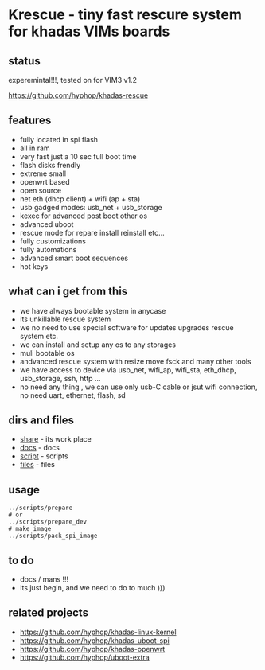 # Krescue - tiny fast rescure system for khadas VIMs boards

## status

experemintal!!!, tested on for VIM3 v1.2

https://github.com/hyphop/khadas-rescue

## features

+ fully located in spi flash
+ all in ram
+ very fast just a 10 sec full boot time
+ flash disks frendly
+ extreme small
+ openwrt based
+ open source
+ net eth (dhcp client) + wifi (ap + sta)
+ usb gadged modes: usb_net + usb_storage
+ kexec for advanced post boot other os
+ advanced uboot
+ rescue mode for repare install reinstall etc...
+ fully customizations
+ fully automations
+ advanced smart boot sequences
+ hot keys

## what can i get from this 

+ we have always bootable system in anycase
+ its unkillable rescue system 
+ we no need to use special software for updates upgrades rescue system etc.
+ we can install and setup any os to any storages
+ muli bootable os
+ andvanced rescue system with resize move fsck and many other tools 
+ we have access to device via usb_net, wifi_ap, wifi_sta, eth_dhcp, usb_storage, ssh, http ...
+ no need any thing , we can use only usb-C cable or jsut wifi connection, no need uart, ethernet, flash, sd

## dirs and files

+ [share](share) - its work place 
+ [docs](docs) - docs
+ [script](scripts) - scripts
+ [files](files) - files

## usage

    ../scripts/prepare
    # or
    ../scripts/prepare_dev
    # make image
    ../scripts/pack_spi_image

## to do

+ docs / mans !!!
+ its just begin, and we need to do to much )))

## related projects

+ https://github.com/hyphop/khadas-linux-kernel
+ https://github.com/hyphop/khadas-uboot-spi
+ https://github.com/hyphop/khadas-openwrt
+ https://github.com/hyphop/uboot-extra

